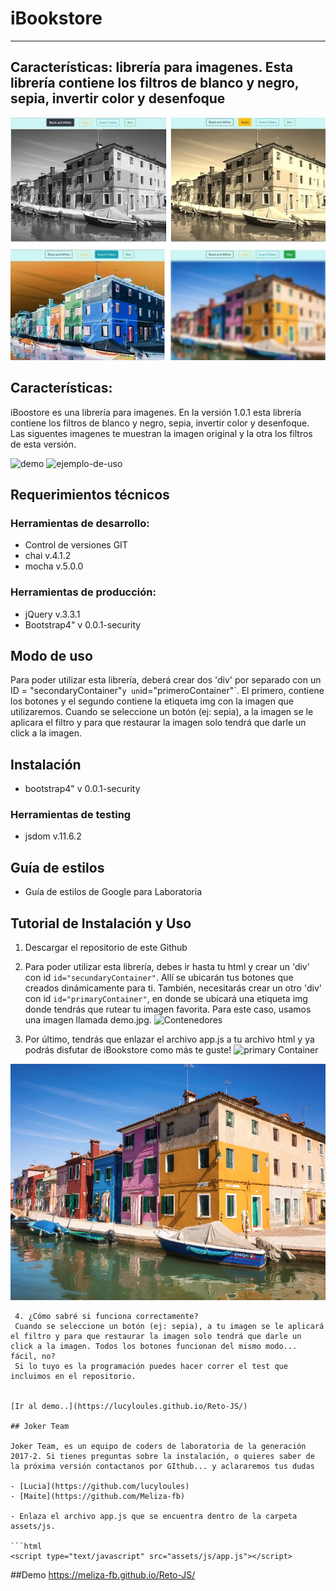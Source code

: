 # iBookstore
------------------------------------------------------------------

## Características: librería para imagenes. Esta librería contiene los filtros de blanco y negro, sepia, invertir color y desenfoque
![carpeta](/assets/img/illustration/allFilters.jpg)
## Características:

iBoostore es una librería para imagenes. En la versión 1.0.1 esta librería contiene los filtros de blanco y negro, sepia, invertir color y desenfoque. Las siguentes imagenes te muestran la imagen original y la otra los filtros de esta versión.

![demo](https://github.com/lucyloules/Reto-JS/blob/master/assets/img/illustration/demo%20-%20mini.jpg?raw=true)
![ejemplo-de-uso](https://github.com/lucyloules/Reto-JS/blob/master/assets/img/illustration/all%20filters.jpg?raw=true)

## Requerimientos técnicos

### Herramientas de desarrollo:
- Control de versiones GIT
- chai v.4.1.2
- mocha v.5.0.0

### Herramientas de producción:
- jQuery v.3.3.1
- Bootstrap4" v 0.0.1-security


## Modo de uso

 Para poder utilizar esta librería, deberá crear dos 'div' por separado con un ID = "secondaryContainer"` y un `id="primeroContainer"`. El primero, contiene los botones y el segundo contiene la etiqueta img con la imagen que utilizaremos.
 Cuando se seleccione un botón (ej: sepia), a la imagen se le aplicara el filtro y para que restaurar la imagen solo tendrá que darle un click a la imagen.

## Instalación
- bootstrap4" v 0.0.1-security

### Herramientas de testing
- jsdom v.11.6.2

## Guía de estilos
  - Guía de estilos de Google para Laboratoria


## Tutorial de Instalación y Uso
 1. Descargar el repositorio de este Github
 2. Para poder utilizar esta librería, debes ir hasta tu html y crear un 'div' con id  `id="secundaryContainer"`. Allí se ubicarán tus botones que creados dinámicamente para ti.
 También, necesitarás crear un otro 'div'  con id  `id="primaryContainer"`, en donde se ubicará una etiqueta img donde tendrás que rutear tu imagen favorita. Para este caso, usamos una imagen llamada demo.jpg.
 ![Contenedores](https://github.com/lucyloules/Reto-JS/blob/master/assets/img/contenedores.jpg?raw=true)

 3. Por último, tendrás que enlazar el archivo app.js a tu archivo html y ya podrás disfutar de iBookstore como más te guste!
  ![primary Container](https://github.com/lucyloules/Reto-JS/blob/master/assets/img/script.jpg?raw=true)

<div id="secondaryContainer"> <!--(botones)--> </div>

<div id="primaryContainer"><img id="demo" src="assets/img/demo.jpg" alt="photo demo"></div>

```
 4. ¿Cómo sabré si funciona correctamente?
 Cuando se seleccione un botón (ej: sepia), a tu imagen se le aplicará el filtro y para que restaurar la imagen solo tendrá que darle un click a la imagen. Todos los botones funcionan del mismo modo... fácil, no?
 Si lo tuyo es la programación puedes hacer correr el test que incluimos en el repositorio.


[Ir al demo..](https://lucyloules.github.io/Reto-JS/)

## Joker Team

Joker Team, es un equipo de coders de laboratoria de la generación 2017-2. Si tienes preguntas sobre la instalación, o quieres saber de la próxima versión contactanos por GIthub... y aclararemos tus dudas

- [Lucia](https://github.com/lucyloules)
- [Maite](https://github.com/Meliza-fb)

- Enlaza el archivo app.js que se encuentra dentro de la carpeta assets/js.

```html
<script type="text/javascript" src="assets/js/app.js"></script>
```



##Demo
https://meliza-fb.github.io/Reto-JS/
